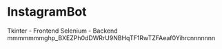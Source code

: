 # InstagramBot
Tkinter - Frontend
Selenium - Backend
mmmmmmm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nnnnnnn
